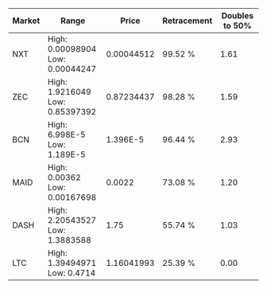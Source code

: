 | Market | Range | Price| Retracement | Doubles to 50% |
| --- | --- | --- | --- | --- |
| NXT | High: 0.00098904<br />Low: 0.00044247 | 0.00044512 | 99.52 % | 1.61 |
| ZEC | High: 1.9216049<br />Low: 0.85397392 | 0.87234437 | 98.28 % | 1.59 |
| BCN | High: 6.998E-5<br />Low: 1.189E-5 | 1.396E-5 | 96.44 % | 2.93 |
| MAID | High: 0.00362<br />Low: 0.00167698 | 0.0022 | 73.08 % | 1.20 |
| DASH | High: 2.20543527<br />Low: 1.3883588 | 1.75 | 55.74 % | 1.03 |
| LTC | High: 1.39494971<br />Low: 0.4714 | 1.16041993 | 25.39 % | 0.00 |
